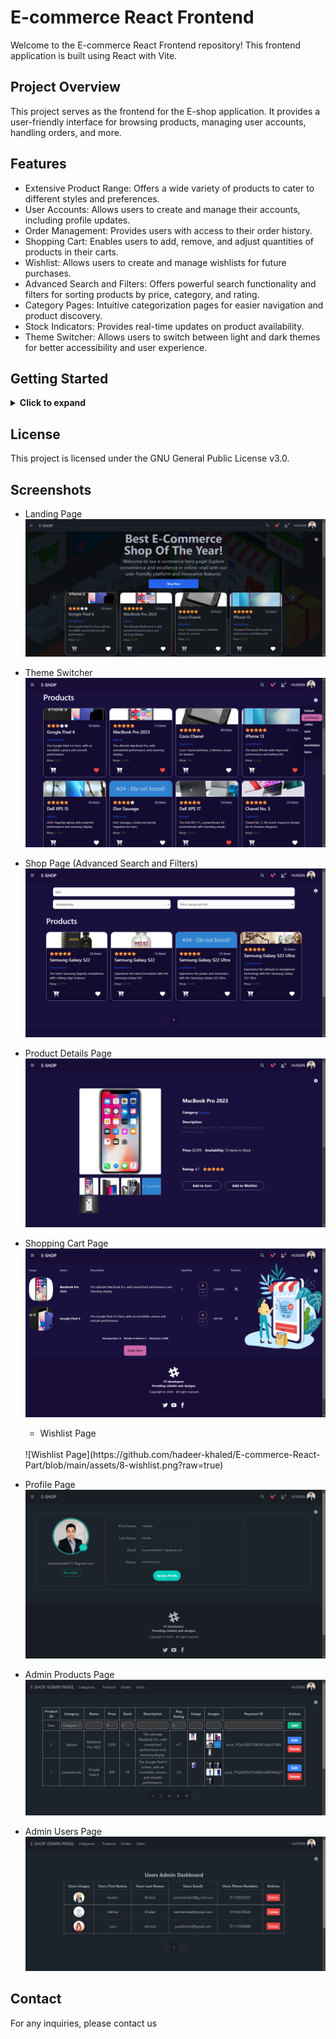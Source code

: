 # E-commerce React Frontend

Welcome to the E-commerce React Frontend repository! This frontend application is built using React with Vite.

## Project Overview

This project serves as the frontend for the E-shop application. It provides a user-friendly interface for browsing products, managing user accounts, handling orders, and more.

## Features

- Extensive Product Range: Offers a wide variety of products to cater to different styles and preferences.
- User Accounts: Allows users to create and manage their accounts, including profile updates.
- Order Management: Provides users with access to their order history.
- Shopping Cart: Enables users to add, remove, and adjust quantities of products in their carts.
- Wishlist: Allows users to create and manage wishlists for future purchases.
- Advanced Search and Filters: Offers powerful search functionality and filters for sorting products by price, category, and rating.
- Category Pages: Intuitive categorization pages for easier navigation and product discovery.
- Stock Indicators: Provides real-time updates on product availability.
- Theme Switcher: Allows users to switch between light and dark themes for better accessibility and user experience.

## Getting Started

<details>
  <summary><strong>Click to expand</strong></summary>

  ### Prerequisites
  
  - Node.js and npm installed on your machine.

  ### Installation

  1. Clone the repository:
     ```bash
     git clone https://github.com/hadeer-khaled/E-commerce-React-Part.git
     ```

  2. Navigate to the project directory:
     ```bash
     cd E-commerce-React-Part
     ```

  3. Install dependencies:
     ```bash
     npm install
     ```

  ### Run the Application

  1. Start the development server:
     ```bash
     npm run dev
     ```

  2. Open your browser and go to [http://localhost:5173](http://localhost:5173) to view the application.

</details>

## License

This project is licensed under the GNU General Public License v3.0.

## Screenshots

- Landing Page
  <br>
  ![Landing Page](https://raw.githubusercontent.com/hadeer-khaled/E-commerce-React-Part/main/assets/1-landing_page2.png)
  <br>

- Theme Switcher
  <br>
  ![Theme Switcher](https://raw.githubusercontent.com/hadeer-khaled/E-commerce-React-Part/main/assets/3-theme.png)
  <br>

- Shop Page (Advanced Search and Filters)
  <br>
  ![Shop Page](https://raw.githubusercontent.com/hadeer-khaled/E-commerce-React-Part/main/assets/5-shop.png)
  <br>

- Product Details Page
  <br>
  ![Product Details Page](https://raw.githubusercontent.com/hadeer-khaled/E-commerce-React-Part/main/assets/6-product_details.png)
  <br>

- Shopping Cart Page
  <br>
  ![Shopping Cart Page](https://github.com/hadeer-khaled/E-commerce-React-Part/blob/main/assets/9-cart.png?raw=true)
  <br>

  - Wishlist Page
  <br>
  ![Wishlist Page](https://github.com/hadeer-khaled/E-commerce-React-Part/blob/main/assets/8-wishlist.png?raw=true)
  <br>
  
- Profile Page
  <br>
  ![Profile Page](https://raw.githubusercontent.com/hadeer-khaled/E-commerce-React-Part/main/assets/11-profile.png)
  <br>

- Admin Products Page
  <br>
  ![Admin Products Page](https://raw.githubusercontent.com/hadeer-khaled/E-commerce-React-Part/main/assets/12-admin_products2.png)
  <br>

- Admin Users Page
  <br>
  ![Admin Users Page](https://raw.githubusercontent.com/hadeer-khaled/E-commerce-React-Part/main/assets/13-admin_users2.png)
  <br>

## Contact

For any inquiries, please contact us
